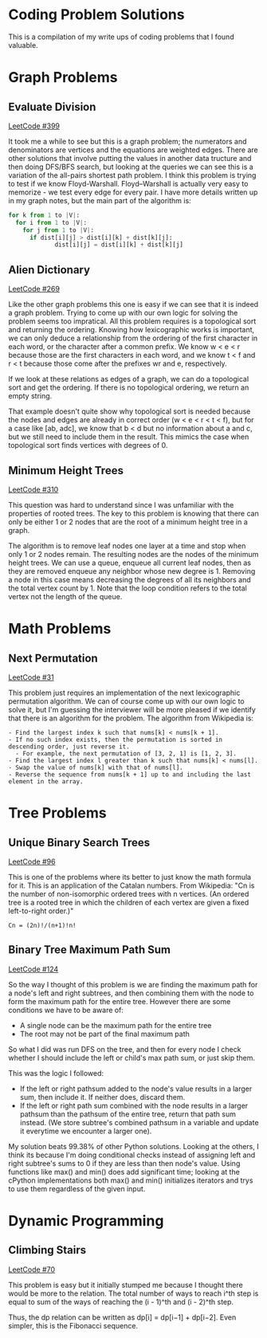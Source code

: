 # Coding Problem Solutions
This is a compilation of my write ups of coding problems that I found valuable.

# Graph Problems
## Evaluate Division
[LeetCode #399](https://leetcode.com/problems/evaluate-division/description/)

It took me a while to see but this is a graph problem; the numerators and denominators are vertices and the equations are weighted edges. There are other solutions that involve putting the values in another data tructure and then doing DFS/BFS search, but looking at the queries we can see this is a variation of the all-pairs shortest path problem. I think this problem is trying to test if we know Floyd-Warshall. Floyd–Warshall is actually very easy to memorize - we test every edge for every pair. I have more details written up in my graph notes, but the main part of the algorithm is:
```python
for k from 1 to |V|:
  for i from 1 to |V|:
    for j from 1 to |V|:
      if dist[i][j] > dist[i][k] + dist[k][j]:
             dist[i][j] = dist[i][k] + dist[k][j]
```

## Alien Dictionary
[LeetCode #269](https://leetcode.com/problems/alien-dictionary/description/)

Like the other graph problems this one is easy if we can see that it is indeed a graph problem. Trying to come up with our own logic for solving the problem seems too impratical. All this problem requires is a topological sort and returning the ordering. Knowing how lexicographic works is important, we can only deduce a relationship from the ordering of the first character in each word, or the character after a common prefix. We know w < e < r because those are the first characters in each word, and we know t < f and r < t because those come after the prefixes wr and e, respectively. 

If we look at these relations as edges of a graph, we can do a topological sort and get the ordering. If there is no topological ordering, we return an empty string.

That example doesn't quite show why topological sort is needed because the nodes and edges are already in correct order (w < e < r < t < f), but for a case like [ab, adc], we know that b < d but no information about a and c, but we still need to include them in the result. This mimics the case when topological sort finds vertices with degrees of 0.

## Minimum Height Trees
[LeetCode #310](https://leetcode.com/problems/minimum-height-trees/description/)

This question was hard to understand since I was unfamiliar with the properties of rooted trees. The key to this problem is knowing that there can only be either 1 or 2 nodes that are the root of a minimum height tree in a graph.

The algorithm is to remove leaf nodes one layer at a time and stop when only 1 or 2 nodes remain. The resulting nodes are the nodes of the minimum height trees. We can use a queue, enqueue all current leaf nodes, then as they are removed enqueue any neighbor whose new degree is 1. Removing a node in this case means decreasing the degrees of all its neighbors and the total vertex count by 1. Note that the loop condition refers to the total vertex not the length of the queue.

# Math Problems
## Next Permutation
[LeetCode #31](https://leetcode.com/problems/next-permutation/description/)

This problem just requires an implementation of the next lexicographic permutation algorithm. We can of course come up with our own logic to solve it, but I'm guessing the interviewer will be more pleased if we identify that there is an algorithm for the problem. The algorithm from Wikipedia is:

```
- Find the largest index k such that nums[k] < nums[k + 1]. 
- If no such index exists, then the permutation is sorted in descending order, just reverse it. 
  - For example, the next permutation of [3, 2, 1] is [1, 2, 3].
- Find the largest index l greater than k such that nums[k] < nums[l].
- Swap the value of nums[k] with that of nums[l].
- Reverse the sequence from nums[k + 1] up to and including the last element in the array.
```

# Tree Problems
## Unique Binary Search Trees
[LeetCode #96](https://leetcode.com/problems/unique-binary-search-trees/description/)

This is one of the problems where its better to just know the math formula for it. This is an application of the Catalan numbers. From Wikipedia: "Cn is the number of non-isomorphic ordered trees with n vertices. (An ordered tree is a rooted tree in which the children of each vertex are given a fixed left-to-right order.)"
```
Cn = (2n)!/(n+1)!n!
```
## Binary Tree Maximum Path Sum
[LeetCode #124](https://leetcode.com/problems/binary-tree-maximum-path-sum/description/)

So the way I thought of this problem is we are finding the maximum path for a node's left and right subtrees, and then combining them with the node to form the maximum path for the entire tree. However there are some conditions we have to be aware of:
- A single node can be the maximum path for the entire tree
- The root may not be part of the final maximum path

So what I did was run DFS on the tree, and then for every node I check whether I should include the left or child's max path sum, or just skip them.

This was the logic I followed:
- If the left or right pathsum added to the node's value results in a larger sum, then include it. If neither does, discard them.
- If the left or right path sum combined with the node results in a larger pathsum than the pathsum of the entire tree, return that path sum instead. (We store subtree's combined pathsum in a variable and update it everytime we encounter a larger one).

My solution beats 99.38% of other Python solutions. Looking at the others, I think its because I'm doing conditional checks instead of assigning left and right subtree's sums to 0 if they are less than then node's value. Using functions like max() and min() does add significant time; looking at the cPython implementations both max() and min() initializes iterators and trys to use them regardless of the given input.

# Dynamic Programming
## Climbing Stairs
[LeetCode #70](https://leetcode.com/problems/climbing-stairs/description/)

This problem is easy but it initially stumped me because I thought there would be more to the relation. The total number of ways to reach i^th step is equal to sum of the ways of reaching the (i - 1)^th and (i - 2)^th step.

Thus, the dp relation can be written as dp[i] = dp[i−1] + dp[i−2]. Even simpler, this is the Fibonacci sequence.
